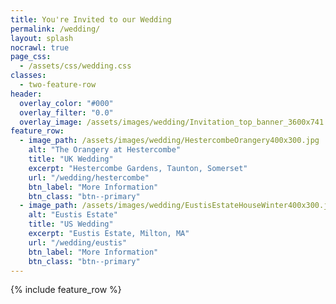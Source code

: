 ```yaml
---
title: You're Invited to our Wedding
permalink: /wedding/
layout: splash
nocrawl: true
page_css:
  - /assets/css/wedding.css
classes:
  - two-feature-row
header:
  overlay_color: "#000"
  overlay_filter: "0.0"
  overlay_image: /assets/images/wedding/Invitation_top_banner_3600x741.png
feature_row:
  - image_path: /assets/images/wedding/HestercombeOrangery400x300.jpg
    alt: "The Orangery at Hestercombe"
    title: "UK Wedding"
    excerpt: "Hestercombe Gardens, Taunton, Somerset"
    url: "/wedding/hestercombe"
    btn_label: "More Information"
    btn_class: "btn--primary"
  - image_path: /assets/images/wedding/EustisEstateHouseWinter400x300.jpg
    alt: "Eustis Estate"
    title: "US Wedding"
    excerpt: "Eustis Estate, Milton, MA"
    url: "/wedding/eustis"
    btn_label: "More Information"
    btn_class: "btn--primary"
---
```


{% include feature_row %}
